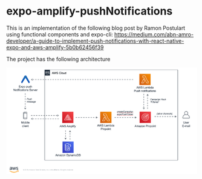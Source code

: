 # expo-amplify-pushNotifications

This is an implementation of the following blog post by Ramon Postulart using functional components and expo-cli:
https://medium.com/abn-amro-developer/a-guide-to-implement-push-notifications-with-react-native-expo-and-aws-amplify-5b0b62456f39

The project has the following architecture

![](docs/img/0_9NvAQMoM-NgxTWnD.png)
